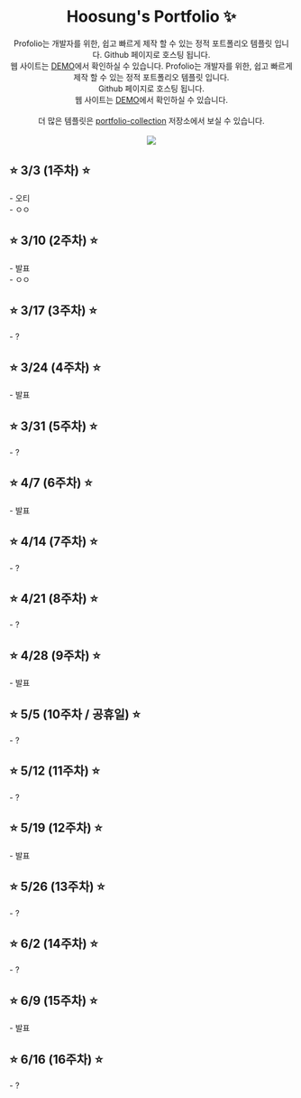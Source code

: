 <p align="center">
  <h1 align="center"> Hoosung's Portfolio ✨</h1>

  <p align="center">
Profolio는 개발자를 위한, 쉽고 빠르게 제작 할 수 있는  정적 포트폴리오 템플릿 입니다. Github 페이지로 호스팅 됩니다.
    <br/>웹 사이트는 <a href="https://congchu.github.io/web-porfolio/">DEMO</a>에서 확인하실 수 있습니다.
Profolio는 개발자를 위한, 쉽고 빠르게 제작 할 수 있는 정적 포트폴리오 템플릿 입니다. <br/>Github 페이지로 호스팅 됩니다. <br/>웹 사이트는 <a href="https://congchu.github.io/web-porfolio/">DEMO</a>에서 확인하실 수 있습니다.
  <br/>
  <br/> 더 많은 템플릿은 <a href="https://github.com/congchu/portfolio-collection" >portfolio-collection</a> 저장소에서 보실 수 있습니다.
    <br/>
    <br/>
    <img src="https://img.shields.io/badge/-Bootstrap-05122A?style=flat&logo=bootstrap&logoColor=563D7C"/>

  <br/>
  
<p align="center">
  <h2 align="left"> ⭐ 3/3 (1주차) ⭐</h2>
  <p align="left">
  - 오티<br/>
  - ㅇㅇ
  
<p align="center">
  <h2 align="left"> ⭐ 3/10 (2주차) ⭐</h2>
  <p align="left">
  - 발표<br/>
  - ㅇㅇ
  
<p align="center">
  <h2 align="left"> ⭐ 3/17 (3주차) ⭐</h2>
  <p align="left">
  - ?<br/>
  
<p align="center">
  <h2 align="left"> ⭐ 3/24 (4주차) ⭐</h2>
  <p align="left">
  - 발표<br/>
  
<p align="center">
  <h2 align="left"> ⭐ 3/31 (5주차) ⭐</h2>  
  <p align="left">
  - ?<br/>
  
<p align="center">
  <h2 align="left"> ⭐ 4/7 (6주차) ⭐</h2>  
  <p align="left">
  - 발표<br/>
  
<p align="center">
  <h2 align="left"> ⭐ 4/14 (7주차) ⭐</h2>  
  <p align="left">
  - ?<br/>
  
<p align="center">
  <h2 align="left"> ⭐ 4/21 (8주차) ⭐</h2>  
  <p align="left">
  - ?<br/>
  
<p align="center">
  <h2 align="left"> ⭐ 4/28 (9주차) ⭐</h2>  
  <p align="left">
  - 발표<br/>
  
<p align="center">
  <h2 align="left"> ⭐ 5/5 (10주차 / 공휴일) ⭐</h2>  
  <p align="left">
  - ?<br/>
  
<p align="center">
  <h2 align="left"> ⭐ 5/12 (11주차) ⭐</h2>  
  <p align="left">
  - ?<br/>
  
<p align="center">
  <h2 align="left"> ⭐ 5/19 (12주차) ⭐</h2>  
  <p align="left">
  - 발표<br/>
  
<p align="center">
  <h2 align="left"> ⭐ 5/26 (13주차) ⭐</h2>  
  <p align="left">
  - ?<br/>
  
<p align="center">
  <h2 align="left"> ⭐ 6/2 (14주차) ⭐</h2>  
  <p align="left">
  - ?<br/>
  
<p align="center">
  <h2 align="left"> ⭐ 6/9 (15주차) ⭐</h2>  
  <p align="left">
  - 발표<br/>
  
<p align="center">
  <h2 align="left"> ⭐ 6/16 (16주차) ⭐</h2>  
  <p align="left">
  - ?<br/>

